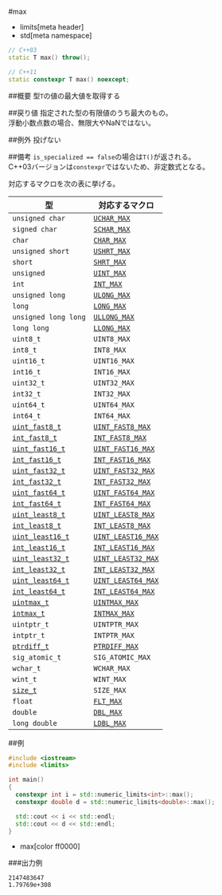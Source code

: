 #max
* limits[meta header]
* std[meta namespace]

```cpp
// C++03
static T max() throw();

// C++11
static constexpr T max() noexcept;
```

##概要
型`T`の値の最大値を取得する


##戻り値
指定された型の有限値のうち最大のもの。  
浮動小数点数の場合、無限大やNaNではない。


##例外
投げない


##備考
`is_specialized == false`の場合は`T()`が返される。  
C++03バージョンは`constexpr`ではないため、非定数式となる。  

対応するマクロを次の表に挙げる。

| 型 | 対応するマクロ |
|----------------------------------------------------------|------------------------------------------------|
| `unsigned char`                                          | [`UCHAR_MAX`](/reference/climits/uchar_max.md) |
| `signed char`                                            | [`SCHAR_MAX`](/reference/climits/schar_max.md) |
| `char`                                                   | [`CHAR_MAX`](/reference/climits/char_max.md) |
| `unsigned short`                                         | [`USHRT_MAX`](/reference/climits/ushrt_max.md) |
| `short`                                                  | [`SHRT_MAX`](/reference/climits/shrt_max.md) |
| `unsigned`                                               | [`UINT_MAX`](/reference/climits/uint_max.md) |
| `int`                                                    | [`INT_MAX`](/reference/climits/int_max.md) |
| `unsigned long`                                          | [`ULONG_MAX`](/reference/climits/ulong_max.md) |
| `long`                                                   | [`LONG_MAX`](/reference/climits/long_max.md) |
| `unsigned long long`                                     | [`ULLONG_MAX`](/reference/climits/ullong_max.md) |
| `long long`                                              | [`LLONG_MAX`](/reference/climits/llong_max.md) |
| `uint8_t`                                                | `UINT8_MAX` |
| `int8_t`                                                 | `INT8_MAX` |
| `uint16_t`                                               | `UINT16_MAX` |
| `int16_t`                                                | `INT16_MAX` |
| `uint32_t`                                               | `UINT32_MAX` |
| `int32_t`                                                | `INT32_MAX` |
| `uint64_t`                                               | `UINT64_MAX` |
| `int64_t`                                                | `INT64_MAX` |
| [`uint_fast8_t`](/reference/cstdint/uint_fast8_t.md)     | [`UINT_FAST8_MAX`](/reference/cstdint/uint_fast8_max.md) |
| [`int_fast8_t`](/reference/cstdint/int_fast8_t.md)       | [`INT_FAST8_MAX`](/reference/cstdint/int_fast8_max.md) |
| [`uint_fast16_t`](/reference/cstdint/uint_fast16_t.md)   | [`UINT_FAST16_MAX`](/reference/cstdint/uint_fast16_max.md) |
| [`int_fast16_t`](/reference/cstdint/int_fast16_t.md)     | [`INT_FAST16_MAX`](/reference/cstdint/int_fast16_max.md) |
| [`uint_fast32_t`](/reference/cstdint/uint_fast32_t.md)   | [`UINT_FAST32_MAX`](/reference/cstdint/uint_fast32_max.md) |
| [`int_fast32_t`](/reference/cstdint/int_fast32_t.md)     | [`INT_FAST32_MAX`](/reference/cstdint/int_fast32_max.md) |
| [`uint_fast64_t`](/reference/cstdint/uint_fast64_t.md)   | [`UINT_FAST64_MAX`](/reference/cstdint/uint_fast64_max.md) |
| [`int_fast64_t`](/reference/cstdint/int_fast64_t.md)     | [`INT_FAST64_MAX`](/reference/cstdint/int_fast64_max.md) |
| [`uint_least8_t`](/reference/cstdint/uint_least8_t.md)   | [`UINT_LEAST8_MAX`](/reference/cstdint/uint_least8_max.md) |
| [`int_least8_t`](/reference/cstdint/int_least8_t.md)     | [`INT_LEAST8_MAX`](/reference/cstdint/int_least8_max.md) |
| [`uint_least16_t`](/reference/cstdint/uint_least16_t.md) | [`UINT_LEAST16_MAX`](/reference/cstdint/uint_least16_max.md) |
| [`int_least16_t`](/reference/cstdint/int_least16_t.md)   | [`INT_LEAST16_MAX`](/reference/cstdint/int_least16_max.md) |
| [`uint_least32_t`](/reference/cstdint/uint_least32_t.md) | [`UINT_LEAST32_MAX`](/reference/cstdint/uint_least32_max.md) |
| [`int_least32_t`](/reference/cstdint/int_least32_t.md)   | [`INT_LEAST32_MAX`](/reference/cstdint/int_least32_max.md) |
| [`uint_least64_t`](/reference/cstdint/uint_least64_t.md) | [`UINT_LEAST64_MAX`](/reference/cstdint/uint_least64_max.md) |
| [`int_least64_t`](/reference/cstdint/int_least64_t.md)   | [`INT_LEAST64_MAX`](/reference/cstdint/int_least64_max.md) |
| [`uintmax_t`](/reference/cstdint/uintmax_t.md)           | [`UINTMAX_MAX`](/reference/cstdint/uintmax_max.md) |
| [`intmax_t`](/reference/cstdint/intmax_t.md)             | [`INTMAX_MAX`](/reference/cstdint/intmax_max.md) |
| `uintptr_t`                                              | `UINTPTR_MAX` |
| `intptr_t`                                               | `INTPTR_MAX` |
| [`ptrdiff_t`](/reference/cstddef/ptrdiff_t.md)           | [`PTRDIFF_MAX`](/reference/cstdint/ptrdiff_max.md) |
| `sig_atomic_t`                                           | `SIG_ATOMIC_MAX` |
| `wchar_t`                                                | `WCHAR_MAX` |
| `wint_t`                                                 | `WINT_MAX` |
| [`size_t`](/reference/cstddef/size_t.md)                 | `SIZE_MAX` |
| `float`                                                  | [`FLT_MAX`](/reference/cfloat/flt_max.md) |
| `double`                                                 | [`DBL_MAX`](/reference/cfloat/dbl_max.md) |
| `long double`                                            | [`LDBL_MAX`](/reference/cfloat/ldbl_max.md) |


##例
```cpp
#include <iostream>
#include <limits>

int main()
{
  constexpr int i = std::numeric_limits<int>::max();
  constexpr double d = std::numeric_limits<double>::max();

  std::cout << i << std::endl;
  std::cout << d << std::endl;
}
```
* max[color ff0000]

###出力例
```
2147483647
1.79769e+308
```


